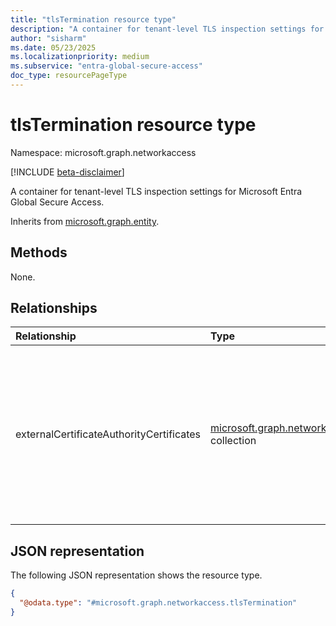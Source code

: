 ```yaml
---
title: "tlsTermination resource type"
description: "A container for tenant-level TLS inspection settings for Microsoft Entra Global Secure Access."
author: "sisharm"
ms.date: 05/23/2025
ms.localizationpriority: medium
ms.subservice: "entra-global-secure-access"
doc_type: resourcePageType
---
```


# tlsTermination resource type

Namespace: microsoft.graph.networkaccess

[!INCLUDE [beta-disclaimer](../../includes/beta-disclaimer.md)]

A container for tenant-level TLS inspection settings for Microsoft Entra Global Secure Access.

Inherits from [microsoft.graph.entity](../resources/entity.md).


## Methods
None.

## Relationships
|Relationship|Type|Description|
|:---|:---|:---|
|externalCertificateAuthorityCertificates|[microsoft.graph.networkaccess.externalCertificateAuthorityCertificate](../resources/networkaccess-externalcertificateauthoritycertificate.md) collection|List of customer's Certificate Authority (CA) certificates used for TLS inspection in Microsoft Entra Global Secure Access|

## JSON representation
The following JSON representation shows the resource type.
<!-- {
  "blockType": "resource",
  "keyProperty": "id",
  "@odata.type": "microsoft.graph.networkaccess.tlsTermination",
  "baseType": "microsoft.graph.entity",
  "openType": false
}
-->
``` json
{
  "@odata.type": "#microsoft.graph.networkaccess.tlsTermination"
}
```

